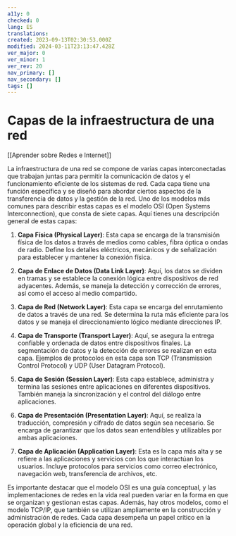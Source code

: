 ```yaml
---
a11y: 0
checked: 0
lang: ES
translations: 
created: 2023-09-13T02:30:53.000Z
modified: 2024-03-11T23:13:47.428Z
ver_major: 0
ver_minor: 1
ver_rev: 20
nav_primary: []
nav_secondary: []
tags: []
---
```

# Capas de la infraestructura de una red

[[Aprender sobre Redes e Internet]]

  La infraestructura de una red se compone de varias capas interconectadas que trabajan juntas para permitir la comunicación de datos y el funcionamiento eficiente de los sistemas de red. Cada capa tiene una función específica y se diseñó para abordar ciertos aspectos de la transferencia de datos y la gestión de la red. Uno de los modelos más comunes para describir estas capas es el modelo OSI (Open Systems Interconnection), que consta de siete capas. Aquí tienes una descripción general de estas capas:

1. **Capa Física (Physical Layer)**: Esta capa se encarga de la transmisión física de los datos a través de medios como cables, fibra óptica o ondas de radio. Define los detalles eléctricos, mecánicos y de señalización para establecer y mantener la conexión física.
    
2. **Capa de Enlace de Datos (Data Link Layer)**: Aquí, los datos se dividen en tramas y se establece la conexión lógica entre dispositivos de red adyacentes. Además, se maneja la detección y corrección de errores, así como el acceso al medio compartido.
    
3. **Capa de Red (Network Layer)**: Esta capa se encarga del enrutamiento de datos a través de una red. Se determina la ruta más eficiente para los datos y se maneja el direccionamiento lógico mediante direcciones IP.
    
4. **Capa de Transporte (Transport Layer)**: Aquí, se asegura la entrega confiable y ordenada de datos entre dispositivos finales. La segmentación de datos y la detección de errores se realizan en esta capa. Ejemplos de protocolos en esta capa son TCP (Transmission Control Protocol) y UDP (User Datagram Protocol).
    
5. **Capa de Sesión (Session Layer)**: Esta capa establece, administra y termina las sesiones entre aplicaciones en diferentes dispositivos. También maneja la sincronización y el control del diálogo entre aplicaciones.
    
6. **Capa de Presentación (Presentation Layer)**: Aquí, se realiza la traducción, compresión y cifrado de datos según sea necesario. Se encarga de garantizar que los datos sean entendibles y utilizables por ambas aplicaciones.
    
7. **Capa de Aplicación (Application Layer)**: Esta es la capa más alta y se refiere a las aplicaciones y servicios con los que interactúan los usuarios. Incluye protocolos para servicios como correo electrónico, navegación web, transferencia de archivos, etc.
    

Es importante destacar que el modelo OSI es una guía conceptual, y las implementaciones de redes en la vida real pueden variar en la forma en que se organizan y gestionan estas capas. Además, hay otros modelos, como el modelo TCP/IP, que también se utilizan ampliamente en la construcción y administración de redes. Cada capa desempeña un papel crítico en la operación global y la eficiencia de una red.